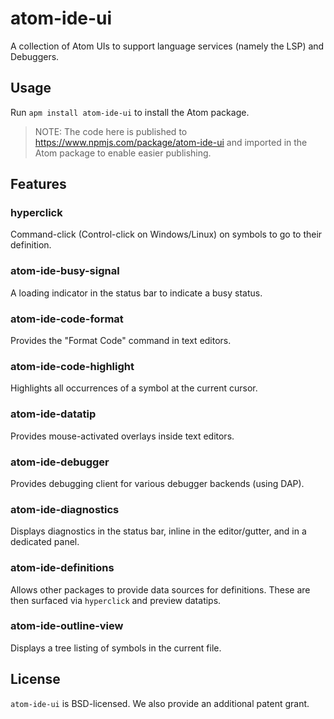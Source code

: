 # atom-ide-ui

A collection of Atom UIs to support language services (namely the LSP) and Debuggers.

## Usage

Run `apm install atom-ide-ui` to install the Atom package.

> NOTE: The code here is published to https://www.npmjs.com/package/atom-ide-ui and imported in the Atom package to enable easier publishing.

## Features

### hyperclick

Command-click (Control-click on Windows/Linux) on symbols to go to their definition.

### atom-ide-busy-signal

A loading indicator in the status bar to indicate a busy status.

### atom-ide-code-format

Provides the "Format Code" command in text editors.

### atom-ide-code-highlight

Highlights all occurrences of a symbol at the current cursor.

### atom-ide-datatip

Provides mouse-activated overlays inside text editors.

### atom-ide-debugger

Provides debugging client for various debugger backends (using DAP).

### atom-ide-diagnostics

Displays diagnostics in the status bar, inline in the editor/gutter, and in a dedicated panel.

### atom-ide-definitions

Allows other packages to provide data sources for definitions.
These are then surfaced via `hyperclick` and preview datatips.

### atom-ide-outline-view

Displays a tree listing of symbols in the current file.

## License

`atom-ide-ui` is BSD-licensed. We also provide an additional patent grant.
